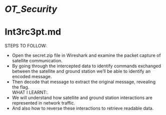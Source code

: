 # *OT_Security*
# Int3rc3pt.md
STEPS TO FOLLOW: <br/>
* Open the secret.zip file in Wireshark and examine the packet capture of satellite communication. <br/>
* By going through the intercepted data to identify commands exchanged between the satellite and ground station we’ll be able to identify an encoded message. <br/>
* Then decode that message to extract the original message, revealing the flag. <br/>
WHAT I LEARNT:. <br/>
* We will understand how satellite and ground station interactions are represented in network traffic. <br/>
* And also how to reverse these interactions to retrieve readable data. <br/>
